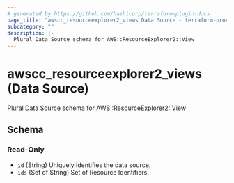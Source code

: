 ```yaml
---
# generated by https://github.com/hashicorp/terraform-plugin-docs
page_title: "awscc_resourceexplorer2_views Data Source - terraform-provider-awscc"
subcategory: ""
description: |-
  Plural Data Source schema for AWS::ResourceExplorer2::View
---
```


# awscc_resourceexplorer2_views (Data Source)

Plural Data Source schema for AWS::ResourceExplorer2::View



<!-- schema generated by tfplugindocs -->
## Schema

### Read-Only

- `id` (String) Uniquely identifies the data source.
- `ids` (Set of String) Set of Resource Identifiers.
